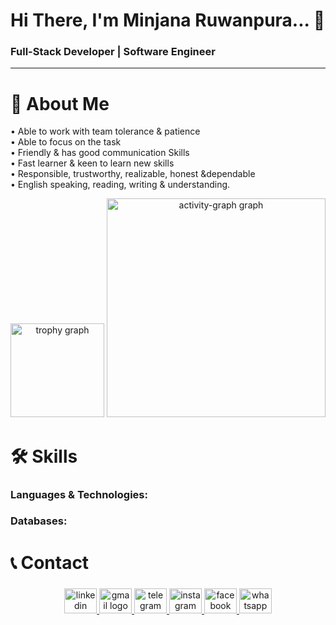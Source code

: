 <h1 align="left">Hi There, I'm Minjana Ruwanpura... 👋</h1>

###

<h3 align="left">Full-Stack Developer | Software Engineer</h3>

<hr/>

###

<h1 align="left">🌟 About Me</h1>

<p align="justify">
• Able to work with team tolerance & patience <br>
• Able to focus on the task <br>
• Friendly & has good communication Skills <br>
• Fast learner & keen to learn new skills <br>
• Responsible, trustworthy, realizable, honest &dependable <br>
• English speaking, reading, writing & understanding.
</p>

<div align="center">
  <img src="https://github-profile-trophy.vercel.app?username=Minjxnx&theme=juicyfresh&column=-1&row=3&margin-w=2&margin-h=2&no-bg=true&no-frame=false&order=4" height="150" alt="trophy graph"  />
  <img src="https://github-readme-activity-graph.vercel.app/graph?username=Minjxnx&radius=16&theme=elegant&area=true&order=5&custom_title=My%20Contribution%20Graph!!!" height="350" alt="activity-graph graph"  />
</div>

###

<h1 align="left">🛠️ Skills</h1>

<h3 align="left">Languages & Technologies: </h3>

<h3 align="left">Databases:  </h3>

###

<h1 align="left">📞 Contact</h1>

###

<div align="center">
  <a href="https://www.linkedin.com/in/minjana-ruwanpura-5a1781223/" target="_blank">
    <span title="Linkedin"><img src="https://raw.githubusercontent.com/maurodesouza/profile-readme-generator/master/src/assets/icons/social/linkedin/default.svg" width="52" height="40" alt="linkedin logo"  /></span>
  </a>
  <a href="mailto:minjanaruwanpura@gmail.com" target="_blank">
    <span title="Gmail"><img src="https://raw.githubusercontent.com/maurodesouza/profile-readme-generator/master/src/assets/icons/social/gmail/default.svg" width="52" height="40" alt="gmail logo"  /></span>
  </a>
  <a href="https://t.me/minjxnx" target="_blank">
    <span title="Telegram"><img src="https://raw.githubusercontent.com/maurodesouza/profile-readme-generator/master/src/assets/icons/social/telegram/default.svg" width="52" height="40" alt="telegram logo"  /></span>
  </a>
  <a href="https://www.instagram.com/__m_i_n_j_x_n_x__" target="_blank" >
   <span title="Instagram"><img src="https://raw.githubusercontent.com/maurodesouza/profile-readme-generator/master/src/assets/icons/social/instagram/default.svg" width="52" height="40" alt="instagram logo"  /></span>
    </a>
  <a href="https://www.facebook.com/minjana.ruwanpura" target="_blank">
     <span title="Facebook"><img src="https://raw.githubusercontent.com/maurodesouza/profile-readme-generator/master/src/assets/icons/social/facebook/default.svg" width="52" height="40" alt="facebook logo"  /></span>
  </a>
  <a href="https://wa.me/+94711179950" target="_blank">
    <span title="WhatsApp"><img src="https://raw.githubusercontent.com/maurodesouza/profile-readme-generator/master/src/assets/icons/social/whatsapp/default.svg" width="52" height="40" alt="whatsapp logo"  /></span>
  </a>
</div>

###
